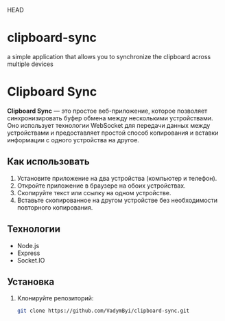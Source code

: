 HEAD

# clipboard-sync

a simple application that allows you to synchronize the clipboard across multiple devices

# Clipboard Sync

**Clipboard Sync** — это простое веб-приложение, которое позволяет синхронизировать буфер обмена между несколькими устройствами. Оно использует технологии WebSocket для передачи данных между устройствами и предоставляет простой способ копирования и вставки информации с одного устройства на другое.

## Как использовать

1. Установите приложение на два устройства (компьютер и телефон).
2. Откройте приложение в браузере на обоих устройствах.
3. Скопируйте текст или ссылку на одном устройстве.
4. Вставьте скопированное на другом устройстве без необходимости повторного копирования.

## Технологии

- Node.js
- Express
- Socket.IO

## Установка

1. Клонируйте репозиторий:
   ```bash
   git clone https://github.com/VadymByi/clipboard-sync.git
   ```
